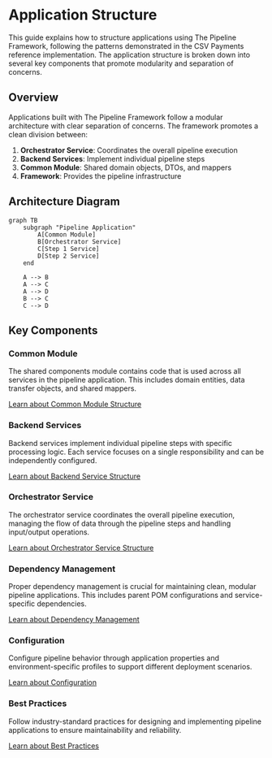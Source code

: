 # Application Structure

This guide explains how to structure applications using The Pipeline Framework, following the patterns demonstrated in the CSV Payments reference implementation. The application structure is broken down into several key components that promote modularity and separation of concerns.

## Overview

Applications built with The Pipeline Framework follow a modular architecture with clear separation of concerns. The framework promotes a clean division between:

1. **Orchestrator Service**: Coordinates the overall pipeline execution
2. **Backend Services**: Implement individual pipeline steps
3. **Common Module**: Shared domain objects, DTOs, and mappers
4. **Framework**: Provides the pipeline infrastructure

## Architecture Diagram

```mermaid
graph TB
    subgraph "Pipeline Application"
        A[Common Module]
        B[Orchestrator Service]
        C[Step 1 Service]
        D[Step 2 Service]
    end
    
    A --> B
    A --> C
    A --> D
    B --> C
    C --> D
```

## Key Components

### Common Module
The shared components module contains code that is used across all services in the pipeline application. This includes domain entities, data transfer objects, and shared mappers.

[Learn about Common Module Structure](./common-module-structure)

### Backend Services
Backend services implement individual pipeline steps with specific processing logic. Each service focuses on a single responsibility and can be independently configured.

[Learn about Backend Service Structure](./backend-service-structure)

### Orchestrator Service
The orchestrator service coordinates the overall pipeline execution, managing the flow of data through the pipeline steps and handling input/output operations.

[Learn about Orchestrator Service Structure](./orchestrator-service-structure)

### Dependency Management
Proper dependency management is crucial for maintaining clean, modular pipeline applications. This includes parent POM configurations and service-specific dependencies.

[Learn about Dependency Management](./dependency-management)

### Configuration
Configure pipeline behavior through application properties and environment-specific profiles to support different deployment scenarios.

[Learn about Configuration](./configuration)

### Best Practices
Follow industry-standard practices for designing and implementing pipeline applications to ensure maintainability and reliability.

[Learn about Best Practices](./best-practices)